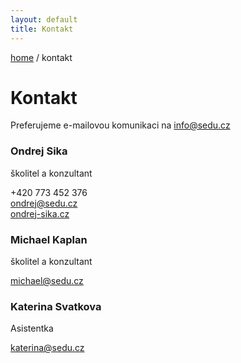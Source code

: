 ```yaml
---
layout: default
title: Kontakt
---
```


[home](/) / kontakt

# Kontakt

Preferujeme e-mailovou komunikaci na <info@sedu.cz>

<div class="row">
<div class="col-md-4" markdown="1">

### Ondrej Sika

školitel a konzultant

+420 773 452 376
<br><ondrej@sedu.cz>
<br>[ondrej-sika.cz](https://ondrej-sika.cz)

</div>
<div class="col-md-4" markdown="1">

### Michael Kaplan

školitel a konzultant

<michael@sedu.cz>

</div>
<div class="col-md-4" markdown="1">

### Katerina Svatkova

Asistentka

<katerina@sedu.cz>

</div>
</div>

